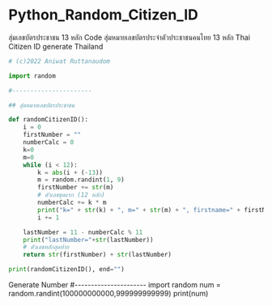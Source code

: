 # Python_Random_Citizen_ID
สุ่มเลขบัตรประชาชน 13 หลัก Code สุ่มหมายเลขบัตรประจำตัวประชาชนคนไทย 13 หลัก
Thai Citizen ID generate
Thailand 


```python 
# (c)2022 Aniwat Ruttanaudom

import random

#----------------------

## สุ่มหมายเลขบัตรประชาชน

def randomCitizenID():
    i = 0
    firstNumber = ""
    numberCalc = 0
    k=0
    m=0
    while (i < 12):
        k = abs(i + (-13))
        m = random.randint(1, 9)
        firstNumber += str(m)
        # ตัวเลขชุดแรก (12 หลัก)
        numberCalc += k * m
        print("k=" + str(k) + ", m=" + str(m) + ", firstname=" + firstNumber + ", numberCalc=" + str(numberCalc))
        i += 1

    lastNumber = 11 - numberCalc % 11
    print("lastNumber="+str(lastNumber))
    # ตัวเลขหลักสุดท้าย
    return str(firstNumber) + str(lastNumber)

print(randomCitizenID(), end="")
```

Generate Number
#----------------------
import random
num = random.randint(100000000000,999999999999)
print(num)
```
